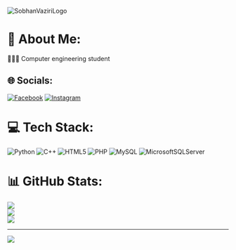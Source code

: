 ![SobhanVaziriLogo](https://github.com/SobhanVaziri/SobhanVaziri/assets/160171825/51a46809-774e-4f87-a131-6d2be03aacca)



# 💫 About Me:
👨🏻‍🎓 Computer engineering student<br>


## 🌐 Socials:
[![Facebook](https://img.shields.io/badge/Facebook-%231877F2.svg?logo=Facebook&logoColor=white)](https://www.facebook.com/svsobhan.vaziri?mibextid=ZbWKwL) [![Instagram](https://img.shields.io/badge/Instagram-%23E4405F.svg?logo=Instagram&logoColor=white)]([https://instagram.com/_sobhan_sv](https://www.instagram.com/_sobhan_sv?igsh=MXBuZzl0YmtianM1MA==)) 

# 💻 Tech Stack:
![Python](https://img.shields.io/badge/python-3670A0?style=for-the-badge&logo=python&logoColor=ffdd54) ![C++](https://img.shields.io/badge/c++-%2300599C.svg?style=for-the-badge&logo=c%2B%2B&logoColor=white) ![HTML5](https://img.shields.io/badge/html5-%23E34F26.svg?style=for-the-badge&logo=html5&logoColor=white) ![PHP](https://img.shields.io/badge/php-%23777BB4.svg?style=for-the-badge&logo=php&logoColor=white) ![MySQL](https://img.shields.io/badge/mysql-4479A1.svg?style=for-the-badge&logo=mysql&logoColor=white) ![MicrosoftSQLServer](https://img.shields.io/badge/Microsoft%20SQL%20Server-CC2927?style=for-the-badge&logo=microsoft%20sql%20server&logoColor=white)
# 📊 GitHub Stats:
![](https://github-readme-stats.vercel.app/api?username=SobhanVaziri&theme=dark&hide_border=true&include_all_commits=true&count_private=true)<br/>
![](https://github-readme-streak-stats.herokuapp.com/?user=SobhanVaziri&theme=dark&hide_border=true)<br/>
![](https://github-readme-stats.vercel.app/api/top-langs/?username=SobhanVaziri&theme=dark&hide_border=true&include_all_commits=true&count_private=true&layout=compact)

---
[![](https://visitcount.itsvg.in/api?id=SobhanVaziri&icon=0&color=0)](https://visitcount.itsvg.in)

<!-- Proudly created with GPRM ( https://gprm.itsvg.in ) -->
